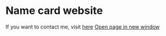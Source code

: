 #                                                         Name card website

If you want to contact me, visit <a href='https://aziza2027.github.io/name-card-website' target="_blank">here</a>
<a href="https://www.olx.uz/" target="_blank">Open page in new window</a>
